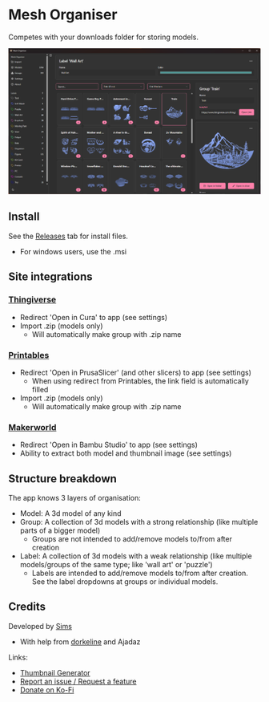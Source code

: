 # Mesh Organiser

Competes with your downloads folder for storing models.

![Preview image](./readme/app.png)

## Install

See the [Releases](https://github.com/suchmememanyskill/mesh-organiser/releases) tab for install files.
- For windows users, use the .msi

## Site integrations

### [Thingiverse](https://www.thingiverse.com/)
- Redirect 'Open in Cura' to app (see settings)
- Import .zip (models only)
    - Will automatically make group with .zip name

### [Printables](https://www.printables.com)
- Redirect 'Open in PrusaSlicer' (and other slicers) to app (see settings)
    - When using redirect from Printables, the link field is automatically filled
- Import .zip (models only)
    - Will automatically make group with .zip name

### [Makerworld](https://makerworld.com)
- Redirect 'Open in Bambu Studio' to app (see settings)
- Ability to extract both model and thumbnail image (see settings)

## Structure breakdown

The app knows 3 layers of organisation:
- Model: A 3d model of any kind
- Group: A collection of 3d models with a strong relationship (like multiple parts of a bigger model)
    - Groups are not intended to add/remove models to/from after creation
- Label: A collection of 3d models with a weak relationship (like multiple models/groups of the same type; like 'wall art' or 'puzzle')
    - Labels are intended to add/remove models to/from after creation. See the label dropdowns at groups or individual models.

## Credits

Developed by [Sims](https://github.com/suchmememanyskill)
- With help from [dorkeline](https://github.com/dorkeline) and Ajadaz

Links:
- [Thumbnail Generator](https://github.com/suchmememanyskill/mesh-thumbnail)
- [Report an issue / Request a feature](https://github.com/suchmememanyskill/mesh-organiser/issues)
- [Donate on Ko-Fi](https://ko-fi.com/suchmememanyskill)